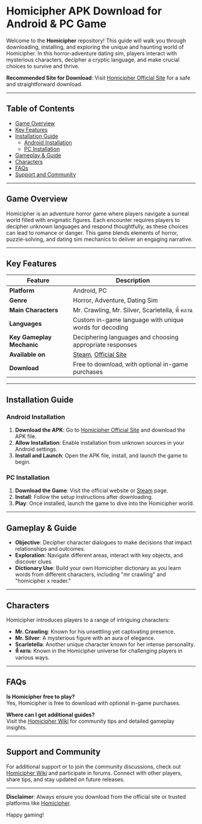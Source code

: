# Homicipher APK Download for Android & PC Game

Welcome to the **Homicipher** repository! This guide will walk you through downloading, installing, and exploring the unique and haunting world of Homicipher. In this horror-adventure dating sim, players interact with mysterious characters, decipher a cryptic language, and make crucial choices to survive and thrive.

**Recommended Site for Download**: Visit [Homicipher Official Site](https://homicipher.fun/) for a safe and straightforward download.

---

## Table of Contents

- [Game Overview](#game-overview)
- [Key Features](#key-features)
- [Installation Guide](#installation-guide)
  - [Android Installation](#android-installation)
  - [PC Installation](#pc-installation)
- [Gameplay & Guide](#gameplay--guide)
- [Characters](#characters)
- [FAQs](#faqs)
- [Support and Community](#support-and-community)

---

## Game Overview

Homicipher is an adventure horror game where players navigate a surreal world filled with enigmatic figures. Each encounter requires players to decipher unknown languages and respond thoughtfully, as these choices can lead to romance or danger. This game blends elements of horror, puzzle-solving, and dating sim mechanics to deliver an engaging narrative.

---

## Key Features

| Feature                         | Description                                                                                       |
|---------------------------------|---------------------------------------------------------------------------------------------------|
| **Platform**                    | Android, PC                                                                                       |
| **Genre**                       | Horror, Adventure, Dating Sim                                                                     |
| **Main Characters**             | Mr. Crawling, Mr. Silver, Scarletella, พี่ คลาน                                                  |
| **Languages**                   | Custom in-game language with unique words for decoding                                           |
| **Key Gameplay Mechanic**       | Deciphering languages and choosing appropriate responses                                         |
| **Available on**                | [Steam](https://store.steampowered.com/), [Official Site](https://homicipher.fun/)               |
| **Download**                    | Free to download, with optional in-game purchases                                                |

---

## Installation Guide

### Android Installation

1. **Download the APK**: Go to [Homicipher Official Site](https://homicipher.fun/) and download the APK file.
2. **Allow Installation**: Enable installation from unknown sources in your Android settings.
3. **Install and Launch**: Open the APK file, install, and launch the game to begin.

### PC Installation

1. **Download the Game**: Visit the official website or [Steam](https://store.steampowered.com/) page.
2. **Install**: Follow the setup instructions after downloading.
3. **Play**: Once installed, launch the game to dive into the Homicipher world.

---

## Gameplay & Guide

- **Objective**: Decipher character dialogues to make decisions that impact relationships and outcomes.
- **Exploration**: Navigate different areas, interact with key objects, and discover clues.
- **Dictionary Use**: Build your own Homicipher dictionary as you learn words from different characters, including "mr crawling" and "homicipher x reader."

---

## Characters

Homicipher introduces players to a range of intriguing characters:

- **Mr. Crawling**: Known for his unsettling yet captivating presence.
- **Mr. Silver**: A mysterious figure with an aura of elegance.
- **Scarletella**: Another unique character known for her intense personality.
- **พี่ คลาน**: Known in the Homicipher universe for challenging players in various ways.

---

## FAQs

**Is Homicipher free to play?**  
Yes, Homicipher is free to download with optional in-game purchases.

**Where can I get additional guides?**  
Visit the [Homicipher Wiki](https://homicipher.fun/) for community tips and detailed gameplay insights.

---

## Support and Community

For additional support or to join the community discussions, check out [Homicipher Wiki](https://homicipher.fun/) and participate in forums. Connect with other players, share tips, and stay updated on future releases.

--- 

**Disclaimer**: Always ensure you download from the official site or trusted platforms like [Homicipher](https://homicipher.fun/).

Happy gaming!
